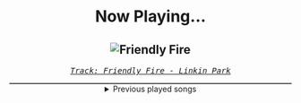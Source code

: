 <div align="center"> 
<h1>Now Playing...</h1>

![Friendly Fire](https://i.scdn.co/image/ab67616d00001e0237d322b43b5f3aa0215fa0e1)
--
_<samp><a href="https://open.spotify.com/track/1rAzOr3zpUDRtN2zsqGHiG">Track: Friendly Fire - Linkin Park</a></samp>_

<div style="border: 1px #4B5054 solid"></div>
<details>
  <summary>
    Previous played songs
  </summary>
  <table>
    <thead>
      <tr>
        <th>
          Artist
        </th>
        <th>
          Song
        </th>
        <th>
          Link
        </th>
      </tr>
    </thead>
    <tbody>
      <tr><td>Linkin Park</td><td>Friendly Fire</td><td><a href="https://open.spotify.com/track/1rAzOr3zpUDRtN2zsqGHiG">https://open.spotify.com/track/1rAzOr3zpUDRtN2zsqGHiG</a></td></tr><tr><td>Breaking Benjamin</td><td>Never Again</td><td><a href="https://open.spotify.com/track/07huQEWGQAe7aJaeR08Cag">https://open.spotify.com/track/07huQEWGQAe7aJaeR08Cag</a></td></tr><tr><td>Disturbed</td><td>Another Way to Die</td><td><a href="https://open.spotify.com/track/3EZAnO8lnPCBCcJcwAZbEB">https://open.spotify.com/track/3EZAnO8lnPCBCcJcwAZbEB</a></td></tr><tr><td>Egypt Central</td><td>White Rabbit - EC Version</td><td><a href="https://open.spotify.com/track/7yPjd4QJUfytp1WEsrk7Vb">https://open.spotify.com/track/7yPjd4QJUfytp1WEsrk7Vb</a></td></tr><tr><td>From Ashes to New</td><td>Scars that I'm Hiding</td><td><a href="https://open.spotify.com/track/0hIrlDHawGdEw12lBSOWlP">https://open.spotify.com/track/0hIrlDHawGdEw12lBSOWlP</a></td></tr><tr><td>Hollywood Undead</td><td>Levitate</td><td><a href="https://open.spotify.com/track/0EZoTYqgrBBobhvMPgoSsI">https://open.spotify.com/track/0EZoTYqgrBBobhvMPgoSsI</a></td></tr><tr><td>Drowning Pool</td><td>One Finger and a Fist</td><td><a href="https://open.spotify.com/track/5sSrK9FXfWbL5qwbMASHeb">https://open.spotify.com/track/5sSrK9FXfWbL5qwbMASHeb</a></td></tr><tr><td>Linkin Park</td><td>Easier to Run</td><td><a href="https://open.spotify.com/track/32fEW4jygJjjnZh2iBa5IR">https://open.spotify.com/track/32fEW4jygJjjnZh2iBa5IR</a></td></tr><tr><td>Breaking Benjamin</td><td>Tourniquet</td><td><a href="https://open.spotify.com/track/5xgXG5BfCNO6KJrQOHKprg">https://open.spotify.com/track/5xgXG5BfCNO6KJrQOHKprg</a></td></tr><tr><td>Disturbed</td><td>The Animal</td><td><a href="https://open.spotify.com/track/1HD8mFfpSGLJnwv6UTLaIv">https://open.spotify.com/track/1HD8mFfpSGLJnwv6UTLaIv</a></td></tr><tr><td>Nonpoint</td><td>Heartless</td><td><a href="https://open.spotify.com/track/1qIWeMaFA3J3OSsMfF8IPl">https://open.spotify.com/track/1qIWeMaFA3J3OSsMfF8IPl</a></td></tr><tr><td>From Ashes to New</td><td>Nightmare</td><td><a href="https://open.spotify.com/track/0u9PGHiydskvvPmyPVvm73">https://open.spotify.com/track/0u9PGHiydskvvPmyPVvm73</a></td></tr><tr><td>Bad Wolves</td><td>Killing Me Slowly</td><td><a href="https://open.spotify.com/track/5RBWMYMSe6ihNb0hC8ro8v">https://open.spotify.com/track/5RBWMYMSe6ihNb0hC8ro8v</a></td></tr><tr><td>Nightwish</td><td>Wish I Had an Angel</td><td><a href="https://open.spotify.com/track/6IKk2Z7LO59UDnVEw8JCBj">https://open.spotify.com/track/6IKk2Z7LO59UDnVEw8JCBj</a></td></tr><tr><td>Linkin Park</td><td>One Step Closer</td><td><a href="https://open.spotify.com/track/3K4HG9evC7dg3N0R9cYqk4">https://open.spotify.com/track/3K4HG9evC7dg3N0R9cYqk4</a></td></tr><tr><td>Breaking Benjamin</td><td>Fade Away</td><td><a href="https://open.spotify.com/track/6PkquTvmXuL0BuHqC0nZEB">https://open.spotify.com/track/6PkquTvmXuL0BuHqC0nZEB</a></td></tr><tr><td>Disturbed</td><td>Decadence</td><td><a href="https://open.spotify.com/track/0jY829pCMnstlNtaE72vSB">https://open.spotify.com/track/0jY829pCMnstlNtaE72vSB</a></td></tr><tr><td>Within Temptation</td><td>Bleed Out</td><td><a href="https://open.spotify.com/track/1oNy8VAsmqlx7isSPR5oQe">https://open.spotify.com/track/1oNy8VAsmqlx7isSPR5oQe</a></td></tr><tr><td>From Ashes to New</td><td>Panic</td><td><a href="https://open.spotify.com/track/7mUaGkK1gMEuo3IUWCqF0P">https://open.spotify.com/track/7mUaGkK1gMEuo3IUWCqF0P</a></td></tr><tr><td>Daedric</td><td>Mortal</td><td><a href="https://open.spotify.com/track/43eCVp68xqlin5DFHKahIE">https://open.spotify.com/track/43eCVp68xqlin5DFHKahIE</a></td></tr>
    </tbody>
  </table>
</details>

</div>
